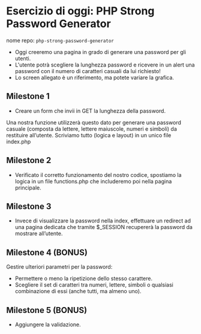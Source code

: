 # Esercizio di oggi: **PHP Strong Password Generator**

nome repo: `php-strong-password-generator`

- Oggi creeremo una pagina in grado di generare una password per gli utenti.
- L'utente potrà scegliere la lunghezza password e ricevere in un alert una password con il numero di caratteri casuali da lui richiesto!
- Lo screen allegato è un riferimento, ma potete variare la grafica.

## Milestone 1

- Creare un form che invii in GET la lunghezza della password.

Una nostra funzione utilizzerà questo dato per generare una password casuale
(composta da lettere, lettere maiuscole, numeri e simboli) da restituire all’utente.
Scriviamo tutto (logica e layout) in un unico file index.php

## Milestone 2

- Verificato il corretto funzionamento del nostro codice, spostiamo la logica in un file functions.php che includeremo poi nella pagina principale.

## Milestone 3

- Invece di visualizzare la password nella index, effettuare un redirect ad una pagina dedicata che tramite $_SESSION recupererà la password da mostrare all’utente.

## Milestone 4 (BONUS)

Gestire ulteriori parametri per la password:

- Permettere o meno la ripetizione dello stesso carattere.
- Scegliere il set di caratteri tra numeri, lettere, simboli o qualsiasi combinazione di essi (anche tutti, ma almeno uno).

## Milestone 5 (BONUS)

- Aggiungere la validazione.
